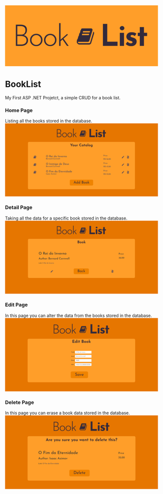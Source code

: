 ![Plantão Saúde Banner](/Banner_github.png)
# BookList
 My First ASP .NET Projetct, a simple CRUD for a book list.

### Home Page
Listing all the books stored in the database.
![Home Page](/HomePrint.png)

### Detail Page
Taking all the data for a specific book stored in the database.
![Detail Page](/DetailPrint.png)

### Edit Page
In this page you can alter the data from the books stored in the database.
![Edit Page](/EditPrint.png)

### Delete Page
In this page you can erase a book data stored in the database.
![Delete Page](/DeletePrint.png)